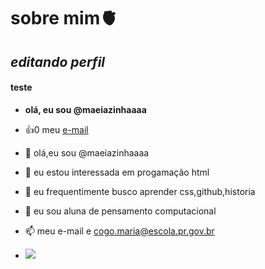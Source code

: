 # sobre mim🫀

## *editando perfil*
#### teste

- **olá, eu sou @maeiazinhaaaa**
- :+1:0 meu [e-mail](cogo.maria@escola.pr.gov.br)

- 👋 olá,eu sou @maeiazinhaaaa
- 👀 eu estou interessada em progamação html
- 🌱 eu frequentimente busco aprender css,github,historia
- 💞️ eu sou aluna de pensamento computacional 
- 📫 meu e-mail e cogo.maria@escola.pr.gov.br

<!---
maeiazinhaaaa/maeiazinhaaaa is a ✨ special ✨ repository because its `README.md` (this file) appears on your GitHub profile.
You can click the Preview link to take a look at your changes.
--->
- ![](https://media.tenor.com/AzNcQLTVjSEAAAAC/jujutsu-kaisen.gif)

